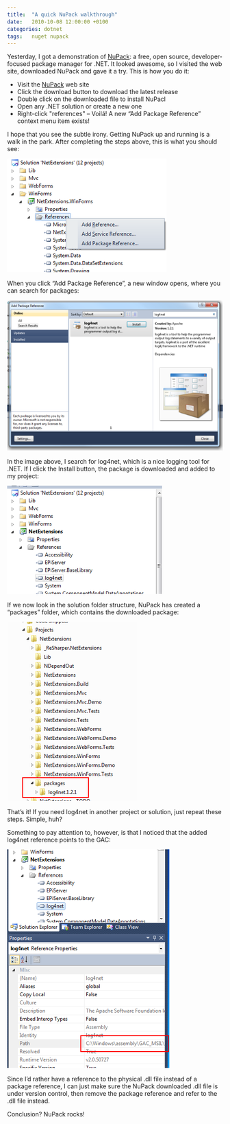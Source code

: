 ```yaml
---
title:	"A quick NuPack walkthrough"
date:	2010-10-08 12:00:00 +0100
categories: dotnet
tags: 	nuget nupack
---
```



Yesterday, I got a demonstration of [NuPack](http://nuget.codeplex.com/): a free,
open source, developer-focused package manager for .NET. It looked awesome, so I
visited the web site, downloaded NuPack and gave it a try. This is how you do it:

- Visit the [NuPack](http://nuget.codeplex.com/) web site
- Click the download button to download the latest release
- Double click on the downloaded file to install NuPacl
- Open any .NET solution or create a new one
- Right-click "references"
– Voilá! A new “Add Package Reference” context menu item exists!


I hope that you see the subtle irony. Getting NuPack up and running is a walk in
the park. After completing the steps above, this is what you should see:

![Reference context menu](/assets/img/blog/2010-10-08-1.png "Add Package Reference context menu")


When you click “Add Package Reference”, a new window opens, where you can search
for packages:

![Package Reference Window](/assets/img/blog/2010-10-08-2.png "The Add Package Reference window")
 

In the image above, I search for log4net, which is a nice logging tool for .NET.
If I click the Install button, the package is downloaded and added to my project:

![Added reference](/assets/img/blog/2010-10-08-3.png "The package reference is added to References")


If we now look in the solution folder structure, NuPack has created a “packages”
folder, which contains the downloaded package:

![Packages folder](/assets/img/blog/2010-10-08-4.png "A “packages” folder is added to the project")


That’s it! If you need log4net in another project or solution, just repeat these
steps. Simple, huh?


Something to pay attention to, however, is that I noticed that the added log4net
reference points to the GAC:

![GAC Reference](/assets/img/blog/2010-10-08-5.png "Strange behavior. The GAC is used as reference")

Since I’d rather have a reference to the physical .dll file instead of a package
reference, I can just make sure the NuPack downloaded .dll file is under version
control, then remove the package reference and refer to the .dll file instead.

Conclusion? NuPack rocks!

